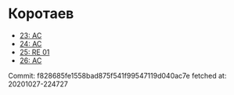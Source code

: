 # Коротаев
- [23: AC](23.md)
- [24: AC](24.md)
- [25: RE 01](25.md)
- [26: AC](26.md)

Commit: f828685fe1558bad875f541f99547119d040ac7e
 fetched at: 20201027-224727
